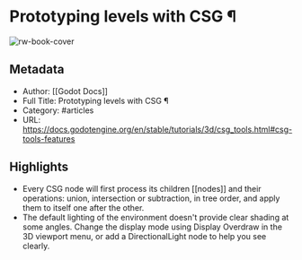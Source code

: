 # Prototyping levels with CSG ¶

![rw-book-cover](https://readwise-assets.s3.amazonaws.com/static/images/article4.6bc1851654a0.png)

## Metadata
- Author: [[Godot Docs]]
- Full Title: Prototyping levels with CSG ¶
- Category: #articles
- URL: https://docs.godotengine.org/en/stable/tutorials/3d/csg_tools.html#csg-tools-features

## Highlights
- Every CSG node will first process its children [[nodes]] and their operations: union, intersection or subtraction, in tree order, and apply them to itself one after the other.
- The default lighting of the environment doesn't provide clear shading at some angles. Change the display mode using Display Overdraw in the 3D viewport menu, or add a DirectionalLight node to help you see clearly.
